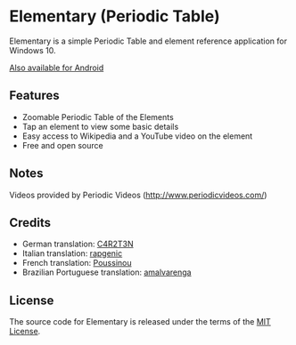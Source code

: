 # Elementary (Periodic Table)

Elementary is a simple Periodic Table and element reference application for Windows 10.

[Also available for Android](https://github.com/ultramega/elementary)

## Features

- Zoomable Periodic Table of the Elements
- Tap an element to view some basic details
- Easy access to Wikipedia and a YouTube video on the element
- Free and open source

## Notes

Videos provided by Periodic Videos (http://www.periodicvideos.com/)

## Credits

- German translation: [C4R2T3N](https://github.com/C4R2T3N)
- Italian translation: [rapgenic](https://github.com/rapgenic)
- French translation: [Poussinou](https://github.com/Poussinou)
- Brazilian Portuguese translation: [amalvarenga](https://github.com/amalvarenga)

## License

The source code for Elementary is released under the terms of the [MIT License](http://sguidetti.mit-license.org/).
